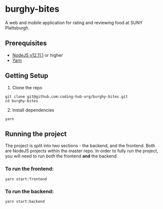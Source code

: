# burghy-bites
A web and mobile application for rating and reviewing food at SUNY Plattsburgh.

## Prerequisites
* [NodeJS v12.11.1](https://nodejs.org/) or higher
* [Yarn](https://yarnpkg.com/lang/en/) 

## Getting Setup

1. Clone the repo
```
git clone git@github.com:coding-hub-org/burghy-bites.git
cd burghy-bites
```

2. Install dependencies
```
yarn
```

## Running the project

The project is split into two sections - the backend, and the frontend. Both are NodeJS projects within the master repo. In order to fully run the project, you will need to run *both* the frontend **and** the backend.

### To run the frontend:
```
yarn start:frontend
```

### To run the backend:
```
yarn start:backend
```
